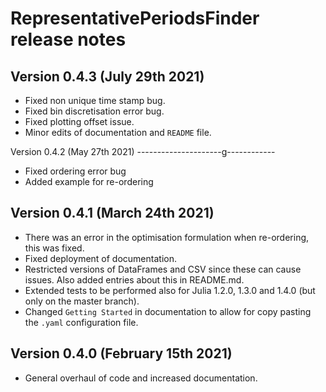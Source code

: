 RepresentativePeriodsFinder release notes
==========================================

Version 0.4.3 (July 29th 2021)
---------------------------------

- Fixed non unique time stamp bug.
- Fixed bin discretisation error bug.
- Fixed plotting offset issue.
- Minor edits of documentation and `README` file.

Version 0.4.2 (May 27th 2021)
---------------------g------------

- Fixed ordering error bug
- Added example for re-ordering

Version 0.4.1 (March 24th 2021)
---------------------------------

- There was an error in the optimisation formulation when re-ordering, this was fixed.
- Fixed deployment of documentation.
- Restricted versions of DataFrames and CSV since these can cause issues. Also added entries about this in README.md.
- Extended tests to be performed also for Julia 1.2.0, 1.3.0 and 1.4.0 (but only on the master branch).
- Changed `Getting Started` in documentation to allow for copy pasting the `.yaml` configuration file.

Version 0.4.0 (February 15th 2021)
---------------------------------

- General overhaul of code and increased documentation.
